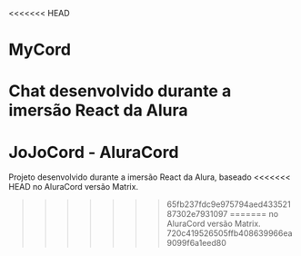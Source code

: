 <<<<<<< HEAD
# MyCord
Chat desenvolvido durante a imersão React da Alura
=======
# JoJoCord - AluraCord
Projeto desenvolvido durante a imersão React da Alura, baseado
<<<<<<< HEAD
no AluraCord versão Matrix.
>>>>>>> 65fb237fdc9e975794aed43352187302e7931097
=======
no AluraCord versão Matrix.
>>>>>>> 720c419526505ffb408639966ea9099f6a1eed80
